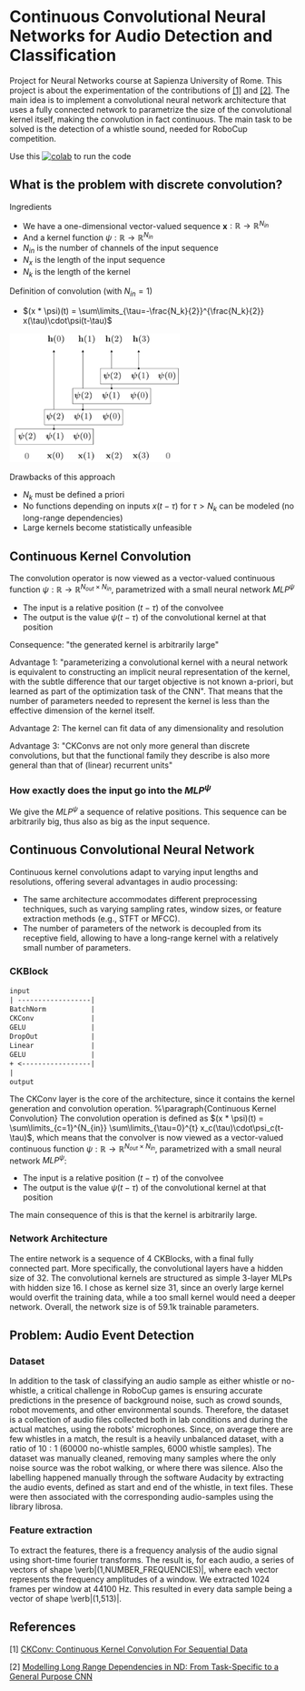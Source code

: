 # Continuous Convolutional Neural Networks for Audio Detection and Classification

Project for Neural Networks course at Sapienza University of Rome. This project
is about the experimentation of the contributions of [[1]](#1) and [[2]](#2). The main idea is to implement a convolutional neural network architecture that uses a fully connected network to parametrize the size of the convolutional kernel itself, making the convolution in fact continuous. The main task to be solved is the detection of a whistle sound, needed for RoboCup competition.

Use this [![colab](https://colab.research.google.com/assets/colab-badge.svg)](https://colab.research.google.com/github/neverorfrog/whistlenet/blob/main/whistlenet/scripts/main_whistle_colab.ipynb) to run the code

## What is the problem with discrete convolution?

Ingredients
- We have a one-dimensional vector-valued sequence **x**$: \mathbb{R} \rightarrow \mathbb{R}^{N_{in}}$
- And a kernel function $\psi: \mathbb{R} \rightarrow \mathbb{R}^{N_{in}}$
- $N_{in}$ is the number of channels of the input sequence
- $N_{x}$ is the length of the input sequence
- $N_{k}$ is the length of the kernel

Definition of convolution (with $N_{in}=1$)
- $(x * \psi)(t) = \sum\limits_{\tau=-\frac{N_k}{2}}^{\frac{N_k}{2}} x(\tau)\cdot\psi(t-\tau)$

<p align="left">
  <img src="docs/assets/discrete_conv.png" alt="Alt text" width="300"/>
</p>

Drawbacks of this approach
- $N_k$ must be defined a priori
- No functions depending on inputs $x(t-\tau)$ for $\tau > N_k$ can be modeled (no long-range dependencies)
- Large kernels become statistically unfeasible

## Continuous Kernel Convolution

The convolution operator is now viewed as a vector-valued continuous function $\psi: \mathbb{R} \rightarrow \mathbb{R}^{N_{out} \times N_{in}}$, parametrized with a small neural network $MLP^{\psi}$
  - The input is a relative position $(t-\tau)$ of the convolvee
  - The output is the value $\psi(t-\tau)$ of the convolutional kernel at that position

Consequence: "the generated kernel is arbitrarily large"

Advantage 1: "parameterizing a convolutional kernel with a neural network is
equivalent to constructing an implicit neural representation of the kernel, with
the subtle difference that our target objective is not known a-priori, but
learned as part of the optimization task of the CNN". That means that the number
of parameters needed to represent the kernel is less than the effective
dimension of the kernel itself.

Advantage 2: The kernel can fit data of any dimensionality and resolution

Advantage 3: "CKConvs are not only more general than discrete convolutions, but
that the functional family they describe is also more general than that of
(linear) recurrent units"

### How exactly does the input go into the $MLP^{\psi}$

We give the $MLP^{\psi}$ a sequence of relative positions. This sequence can be arbitrarily big, thus also as big as the input sequence.

## Continuous Convolutional Neural Network

Continuous kernel convolutions adapt to varying input lengths and resolutions, offering several advantages in audio processing:
  - The same architecture accommodates different preprocessing techniques, such as varying sampling rates, window sizes, or feature extraction methods (e.g., STFT or MFCC). 
  - The number of parameters of the network is decoupled from its receptive field, allowing to have a long-range kernel with a relatively small number of parameters. 


### CKBlock

    input
    | ------------------|
    BatchNorm           |
    CKConv              |
    GELU                |
    DropOut             |
    Linear              |
    GELU                |
    + <-----------------|
    |
    output


The CKConv layer is the core of the architecture, since it contains the kernel generation and convolution operation. 
%\paragraph{Continuous Kernel Convolution}
The convolution operation is defined as $(x * \psi)(t) = \sum\limits_{c=1}^{N_{in}} \sum\limits_{\tau=0}^{t} x_c(\tau)\cdot\psi_c(t-\tau)$, which means that the convolver is now viewed as a vector-valued continuous function
$\psi: \mathbb{R} \rightarrow \mathbb{R}^{N_{out} \times N_{in}}$,
parametrized with a small neural network $MLP^{\psi}$:
- The input is a relative position $(t-\tau)$ of the convolvee
- The output is the value $\psi(t-\tau)$ of the convolutional kernel at that position

The main consequence of this is that the kernel is arbitrarily large.

### Network Architecture

The entire network is a sequence of 4 CKBlocks, with a final fully connected
part. More specifically, the convolutional layers have a hidden size of 32. The convolutional kernels are structured as simple 3-layer MLPs with hidden size 16. I chose as kernel size 31, since an overly large kernel would overfit the training data, while a too small kernel would need a deeper network. Overall, the network size is of 59.1k trainable parameters.

## Problem: Audio Event Detection

### Dataset
In addition to the task of classifying an audio sample as either whistle or no-whistle, a critical challenge in RoboCup games is ensuring accurate predictions in the presence of background noise, such as crowd sounds, robot movements, and other environmental sounds. Therefore, the dataset is a collection of audio files collected both in lab conditions and during the actual matches, using the robots' microphones. Since, on average there are few whistles in a match, the result is a heavily unbalanced dataset, with a ratio of $10:1$ (60000 no-whistle samples, 6000 whistle samples). The dataset was manually cleaned, removing many samples where the only noise source was the robot walking, or where there was silence. Also the labelling happened manually through the software Audacity by extracting the audio events, defined as start and end of the whistle, in text files. These were then associated with the corresponding audio-samples using the library librosa.

### Feature extraction
To extract the features, there is a frequency analysis of the audio signal using short-time fourier transforms. The result is, for each audio, a series of vectors of shape \verb|(1,NUMBER_FREQUENCIES)|, where each vector represents the frequency amplitudes of a window. We extracted 1024 frames per window at 44100 Hz. This resulted in every data sample being a vector of shape \verb|(1,513)|.

## References

<a id="1">[1]</a> 
[CKConv: Continuous Kernel Convolution For Sequential Data](https://arxiv.org/pdf/2102.02611)

<a id="2">[2]</a> 
[Modelling Long Range Dependencies in ND: From Task-Specific to a General Purpose CNN](https://arxiv.org/pdf/2301.10540)
